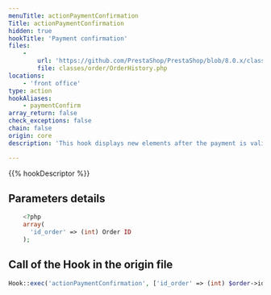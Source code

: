 ```yaml
---
menuTitle: actionPaymentConfirmation
Title: actionPaymentConfirmation
hidden: true
hookTitle: 'Payment confirmation'
files:
    -
        url: 'https://github.com/PrestaShop/PrestaShop/blob/8.0.x/classes/order/OrderHistory.php'
        file: classes/order/OrderHistory.php
locations:
    - 'front office'
type: action
hookAliases:
    - paymentConfirm
array_return: false
check_exceptions: false
chain: false
origin: core
description: 'This hook displays new elements after the payment is validated'

---
```


{{% hookDescriptor %}}

## Parameters details

```php
    <?php
    array(
      'id_order' => (int) Order ID
    );
```

## Call of the Hook in the origin file

```php
Hook::exec('actionPaymentConfirmation', ['id_order' => (int) $order->id], null, false, true, false, $order->id_shop)
```
